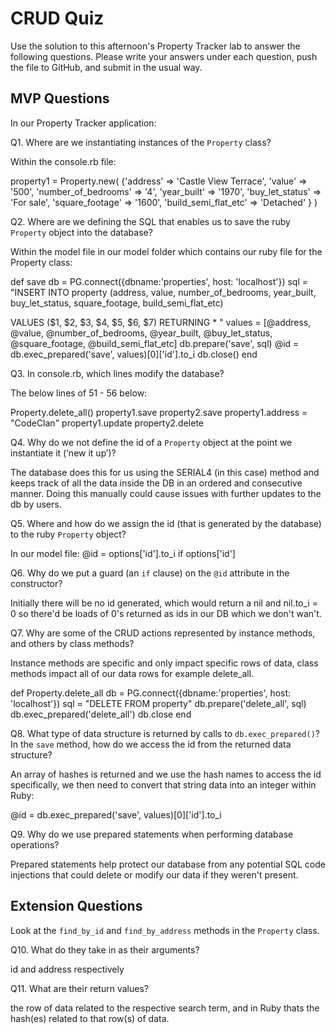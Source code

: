 # CRUD Quiz

Use the solution to this afternoon's Property Tracker lab to answer the following questions. Please write your answers under each question, push the file to GitHub, and submit in the usual way.

## MVP Questions

In our Property Tracker application:

Q1. Where are we instantiating instances of the `Property` class?

Within the console.rb file:

property1 = Property.new( {'address' => 'Castle View Terrace',
'value' => '500',
'number_of_bedrooms' => '4',
'year_built' => '1970',
'buy_let_status' => 'For sale',
'square_footage' => '1600',
'build_semi_flat_etc' => 'Detached'
} )

Q2. Where are we defining the SQL that enables us to save the ruby `Property` object into the database?

Within the model file in our model folder which contains our ruby file for the Property class:

def save
db = PG.connect({dbname:'properties', host: 'localhost'})
sql = "INSERT INTO property
(address,
  value,
  number_of_bedrooms,
  year_built,
  buy_let_status,
  square_footage,
  build_semi_flat_etc)

  VALUES
  ($1, $2, $3, $4, $5, $6, $7)
  RETURNING *
  "
  values = [@address, @value, @number_of_bedrooms, @year_built, @buy_let_status, @square_footage, @build_semi_flat_etc]
  db.prepare('save', sql)
  @id = db.exec_prepared('save', values)[0]['id'].to_i
  db.close()
  end

  Q3. In console.rb, which lines modify the database?

  The below lines of 51 - 56 below:

  Property.delete_all()
  property1.save
  property2.save
  property1.address = "CodeClan"
  property1.update
  property2.delete

  Q4. Why do we not define the id of a `Property` object at the point we instantiate it (‘new it up’)?

  The database does this for us using the SERIAL4 (in this case) method and keeps track of all the data inside the DB in an ordered and consecutive manner. Doing this manually could cause issues with further updates to the db by users.

  Q5. Where and how do we assign the id (that is generated by the database) to the ruby `Property` object?

  In our model file:
  @id = options['id'].to_i if options['id']

  Q6. Why do we put a guard (an `if` clause) on the `@id` attribute in the constructor?

  Initially there will be no id generated, which would return a nil and nil.to_i = 0 so there'd be loads of 0's returned as ids in our DB which we don't wan't.

  Q7. Why are some of the CRUD actions represented by instance methods, and others by class methods?

  Instance methods are specific and only impact specific rows of data, class methods impact all of our data rows for example delete_all.

  def Property.delete_all
    db = PG.connect({dbname:'properties', host: 'localhost'})
    sql = "DELETE FROM property"
    db.prepare('delete_all', sql)
    db.exec_prepared('delete_all')
    db.close
  end

  Q8. What type of data structure is returned by calls to `db.exec_prepared()`? In the `save` method, how do we access the id from the returned data structure?

  An array of hashes is returned and we use the hash names to access the id specifically, we then need to convert that string data into an integer within Ruby:

  @id = db.exec_prepared('save', values)[0]['id'].to_i

  Q9. Why do we use prepared statements when performing database operations?

  Prepared statements help protect our database from any potential SQL code injections that could delete or modify our data if they weren't present.

  ## Extension Questions

  Look at the `find_by_id` and `find_by_address` methods in the `Property` class.

  Q10. What do they take in as their arguments?

  id and address respectively

  Q11. What are their return values?

  the row of data related to the respective search term, and in Ruby thats the hash(es) related to that row(s) of data.
